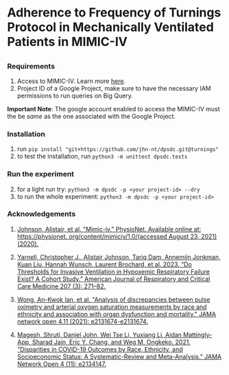 # Adherence to Frequency of Turnings Protocol in Mechanically Ventilated Patients in MIMIC-IV
## 




### Requirements
1. Access to MIMIC-IV. Learn more [here](https://mimic.mit.edu/docs/gettingstarted/).
2. Project ID of a Google Project, make sure to have the necessary IAM permissions to run queries on Big Query.  

__Important Note__: The google account enabled to access the MIMIC-IV must the be _same_ as the one associated with the Google Project.  

### Installation
1. run `pip install "git+https://github.com/jhn-nt/dpsdc.git@turnings"`  
2. to test the installation, run `python3 -m unittest dpsdc.tests` 

### Run the experiment
2. for a light run try: `python3 -m dpsdc -p <your project-id> --dry` 
1. to run  the whole experiment: `python3 -m dpsdc -p <your project-id>` 




### Acknowledgements

1. [Johnson, Alistair, et al. "Mimic-iv." PhysioNet. Available online at: https://physionet. org/content/mimiciv/1.0/(accessed August 23, 2021) (2020).](https://physionet.org/content/mimiciv/2.1/)

2. [Yarnell, Christopher J., Alistair Johnson, Tariq Dam, Annemijn Jonkman, Kuan Liu, Hannah Wunsch, Laurent Brochard, et al. 2023. “Do Thresholds for Invasive Ventilation in Hypoxemic Respiratory Failure Exist? A Cohort Study.” American Journal of Respiratory and Critical Care Medicine 207 (3): 271–82.](https://pubmed.ncbi.nlm.nih.gov/36150166/)

3. [Wong, An-Kwok Ian, et al. "Analysis of discrepancies between pulse oximetry and arterial oxygen saturation measurements by race and ethnicity and association with organ dysfunction and mortality." JAMA network open 4.11 (2021): e2131674-e2131674.](https://jamanetwork.com/journals/jamanetworkopen/article-abstract/2785794)

4. [Magesh, Shruti, Daniel John, Wei Tse Li, Yuxiang Li, Aidan Mattingly-App, Sharad Jain, Eric Y. Chang, and Weg M. Ongkeko. 2021. “Disparities in COVID-19 Outcomes by Race, Ethnicity, and Socioeconomic Status: A Systematic-Review and Meta-Analysis.” JAMA Network Open 4 (11): e2134147.](https://jamanetwork.com/journals/jamanetworkopen/fullarticle/2785980)
